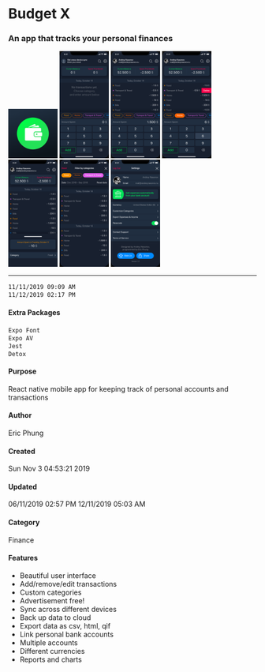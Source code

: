 # Budget X #
### An app that tracks your personal finances ###
<img src="assets/icon.png" alt="512x512 App Icon" width="100" />
<img src="budgetX-designs/Financely-First-Opened.png" alt="Home App Screen" width="100"/>
<img src="budgetX-designs/Financely.png" alt="Financely Screen" width="100"/>
<img src="budgetX-designs/Financely-2.png" alt="Financely 2 Screen" width="100"/>
<img src="budgetX-designs/Financely-3.png" alt="Financely 3 Screen" width="100"/>
<img src="budgetX-designs/Financely-Search.png" alt="Financely Search Screen" width="100"/>
<img src="budgetX-designs/Financely-Settings.png" alt="Financely Settings Screen" width="100"/>
<hr>

    11/11/2019 09:09 AM
    11/12/2019 02:17 PM

#### Extra Packages ####
    Expo Font
    Expo AV
    Jest
    Detox

#### Purpose ####
React native mobile app for keeping track of personal accounts and transactions

#### Author ####
Eric Phung

#### Created ####
Sun Nov  3 04:53:21 2019

#### Updated ####
06/11/2019 02:57 PM
12/11/2019 05:03 AM

#### Category ####
Finance
<!-- ![Budget X Icon](assets/icon.png "Budget X Icon")
 -->
#### Features
*   Beautiful user interface
*   Add/remove/edit transactions
*   Custom categories
*   Advertisement free!
*   Sync across different devices
*   Back up data to cloud
*   Export data as csv, html, qif
*   Link personal bank accounts
*   Multiple accounts
*   Different currencies
*   Reports and charts
